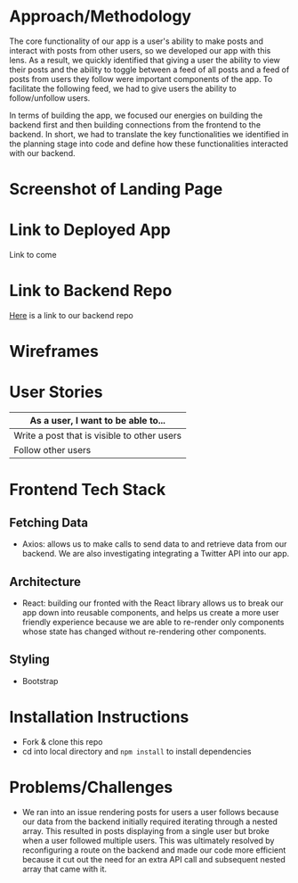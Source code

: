 # Approach/Methodology
The core functionality of our app is a user's ability to make posts and interact with posts from other users, so we developed our app with this lens. As a result, we quickly identified that giving a user the ability to view their posts and the ability to toggle between a feed of all posts and a feed of posts from users they follow were important components of the app. To facilitate the following feed, we had to give users the ability to follow/unfollow users.

In terms of building the app, we focused our energies on building the backend first and then building connections from the frontend to the backend. In short, we had to translate the key functionalities we identified in the planning stage into code and define how these functionalities interacted with our backend.

# Screenshot of Landing Page

# Link to Deployed App
Link to come

# Link to Backend Repo
[Here](https://github.com/SFX818/Team-7-backend) is a link to our backend repo

# Wireframes

# User Stories
| As a user, I want to be able to...|
|-|
|Write a post that is visible to other users|
|Follow other users | 

# Frontend Tech Stack
## Fetching Data
- Axios: allows us to make calls to send data to and retrieve data from our backend. We are also investigating integrating a Twitter API into our app.

## Architecture
- React: building our fronted with the React library allows us to break our app down into reusable components, and helps us create a more user friendly experience because we are able to re-render only components whose state has changed without re-rendering other components.

## Styling
- Bootstrap

# Installation Instructions
- Fork & clone this repo
- cd into local directory and `npm install` to install dependencies

# Problems/Challenges
- We ran into an issue rendering posts for users a user follows because our data from the backend initially required iterating through a nested array. This resulted in posts displaying from a single user but broke when a user followed multiple users. This was ultimately resolved by reconfiguring a route on the backend and made our code more efficient because it cut out the need for an extra API call and subsequent nested array that came with it.



